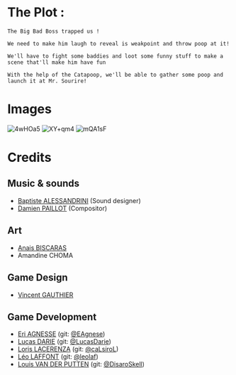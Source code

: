 # The Plot :
    The Big Bad Boss trapped us ! 

    We need to make him laugh to reveal is weakpoint and throw poop at it!

    We'll have to fight some baddies and loot some funny stuff to make a scene that'll make him have fun

    With the help of the Catapoop, we'll be able to gather some poop and launch it at Mr. Sourire! 

# Images

![4wHOa5](https://github.com/LuxemTheFez/Monsieur-sourire-GGJ2024/assets/37304100/9a165bb1-745f-4b5a-8a7e-b24ba23e44f4)
![XY+qm4](https://github.com/LuxemTheFez/Monsieur-sourire-GGJ2024/assets/37304100/42e545fe-a850-4cb4-819b-d901e0bd6eef)
![mQA1sF](https://github.com/LuxemTheFez/Monsieur-sourire-GGJ2024/assets/37304100/e9257c03-1907-4c01-b57e-4d2d5a3b68ff)


# Credits

## Music & sounds
- [Baptiste ALESSANDRINI](https://www.linkedin.com/in/baptiste-alessandrini-017256231/) (Sound designer)
- [Damien PAILLOT](https://www.linkedin.com/in/damien-paillot-a26a11268/) (Compositor)


## Art
- [Anais BISCARAS](https://www.linkedin.com/in/anais-biscaras-3746431ba/)
- Amandine CHOMA

## Game Design
- [Vincent GAUTHIER](https://www.linkedin.com/in/vincent-gauthier-082947205/)

## Game Development
- [Eri AGNESSE](https://www.linkedin.com/in/eri-agnese/) (git: [@EAgnese](https://github.com/eagnese))
- [Lucas DARIE](https://www.linkedin.com/in/lucasdarie/) (git: [@LucasDarie](https://github.com/lucasdarie))
- [Loris LACERENZA](https://www.linkedin.com/in/loris-lacerenza-9543a7198/) (git: [@caLsiroL](https://github.com/caLsiroL))
- [Léo LAFFONT](https://www.linkedin.com/in/léo-laffont-69818b1a5/) (git: [@leolaf](https://github.com/leolaf))
- [Louis VAN DER PUTTEN](https://www.linkedin.com/in/louis-van-der-putten/) (git: [@DisaroSkell](https://github.com/disaroskell))

